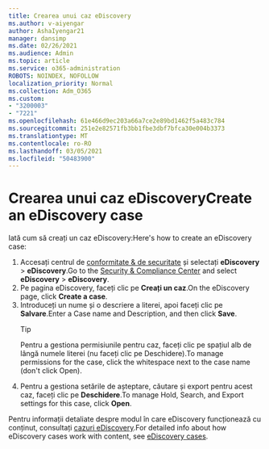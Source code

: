 ```yaml
---
title: Crearea unui caz eDiscovery
ms.author: v-aiyengar
author: AshaIyengar21
manager: dansimp
ms.date: 02/26/2021
ms.audience: Admin
ms.topic: article
ms.service: o365-administration
ROBOTS: NOINDEX, NOFOLLOW
localization_priority: Normal
ms.collection: Adm_O365
ms.custom:
- "3200003"
- "7221"
ms.openlocfilehash: 61e466d9ec203a66a7ce2e89bd1462f5a483c784
ms.sourcegitcommit: 251e2e82571fb3bb1fbe3dbf7bfca30e004b3373
ms.translationtype: MT
ms.contentlocale: ro-RO
ms.lasthandoff: 03/05/2021
ms.locfileid: "50483900"
---
```

# <a name="create-an-ediscovery-case"></a><span data-ttu-id="277d1-102">Crearea unui caz eDiscovery</span><span class="sxs-lookup"><span data-stu-id="277d1-102">Create an eDiscovery case</span></span>

<span data-ttu-id="277d1-103">Iată cum să creați un caz eDiscovery:</span><span class="sxs-lookup"><span data-stu-id="277d1-103">Here's how to create an eDiscovery case:</span></span>

1. <span data-ttu-id="277d1-104">Accesați centrul de [conformitate & de securitate](https://go.microsoft.com/fwlink/p/?linkid=2077143) și selectați **eDiscovery**  >  **eDiscovery**.</span><span class="sxs-lookup"><span data-stu-id="277d1-104">Go to the [Security & Compliance Center](https://go.microsoft.com/fwlink/p/?linkid=2077143) and select **eDiscovery** > **eDiscovery**.</span></span>
1. <span data-ttu-id="277d1-105">Pe pagina eDiscovery, faceți clic pe **Creați un caz**.</span><span class="sxs-lookup"><span data-stu-id="277d1-105">On the eDiscovery page, click **Create a case**.</span></span>
1. <span data-ttu-id="277d1-106">Introduceți un nume și o descriere a literei, apoi faceți clic pe **Salvare**.</span><span class="sxs-lookup"><span data-stu-id="277d1-106">Enter a Case name and Description, and then click **Save**.</span></span>
    > [!TIP]
    ><span data-ttu-id="277d1-107">Pentru a gestiona permisiunile pentru caz, faceți clic pe spațiul alb de lângă numele literei (nu faceți clic pe Deschidere).</span><span class="sxs-lookup"><span data-stu-id="277d1-107">To manage permissions for the case, click the whitespace next to the case name (don't click Open).</span></span>
1. <span data-ttu-id="277d1-108">Pentru a gestiona setările de așteptare, căutare și export pentru acest caz, faceți clic pe **Deschidere**.</span><span class="sxs-lookup"><span data-stu-id="277d1-108">To manage Hold, Search, and Export settings for this case, click **Open**.</span></span>

<span data-ttu-id="277d1-109">Pentru informații detaliate despre modul în care eDiscovery funcționează cu conținut, consultați [cazuri eDiscovery](https://go.microsoft.com/fwlink/?linkid=2101589).</span><span class="sxs-lookup"><span data-stu-id="277d1-109">For detailed info about how eDiscovery cases work with content, see [eDiscovery cases](https://go.microsoft.com/fwlink/?linkid=2101589).</span></span>
